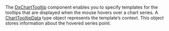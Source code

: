 The [DxChartTooltip](https://docs.devexpress.com/Blazor/DevExpress.Blazor.DxChartTooltip) component enables you to specify templates for the tooltips that are displayed when the mouse hovers over a chart series. A [ChartTooltipData](https://docs.devexpress.com/Blazor/DevExpress.Blazor.ChartTooltipData) type object represents the template’s context. This object stores information about the hovered series point.
